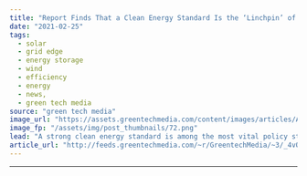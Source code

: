 ```yaml
---
title: "Report Finds That a Clean Energy Standard Is the ‘Linchpin’ of US Achieving Climate Goals"
date: "2021-02-25"
tags: 
  - solar
  - grid edge
  - energy storage
  - wind
  - efficiency
  - energy
  - news,
  - green tech media
source: "green tech media"
image_url: "https://assets.greentechmedia.com/content/images/articles/Avangrid_South_Dakota_Wind_Farm_XL_Credit_Avangrid.jpg"
image_fp: "/assets/img/post_thumbnails/72.png"
lead: "A strong clean energy standard is among the most vital policy steps needed to push the United States toward an entirely decarbonized economy, according to new emissions modeling from clean energy research organization Energy Innovation. The analysis  ..."
article_url: "http://feeds.greentechmedia.com/~r/GreentechMedia/~3/_4vOb7JDp5w/clean-energy-standard-linchpin-to-u.s-achieving-climate-goals-per-new-analysis"
---
```


---
